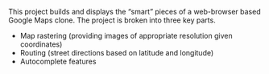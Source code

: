 This project builds and displays the “smart” pieces of a web-browser based Google Maps clone. The project is broken into three key parts. 

  - Map rastering (providing images of appropriate resolution given coordinates)
  - Routing (street directions based on latitude and longitude)
  - Autocomplete features
